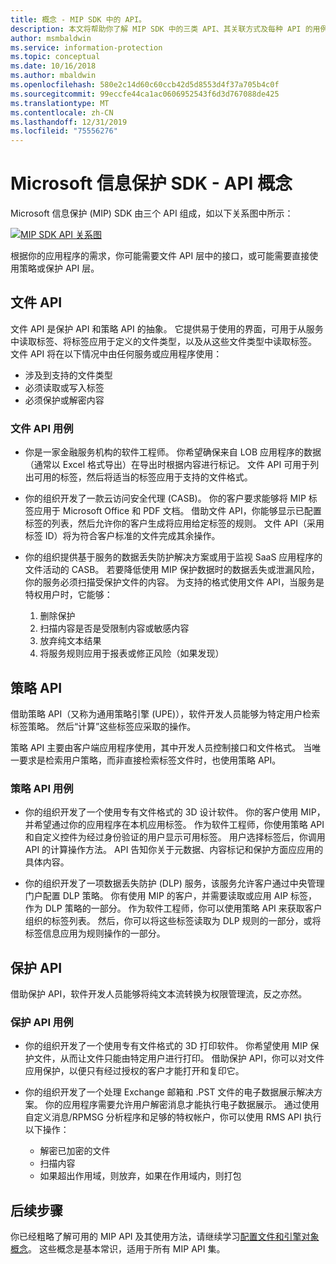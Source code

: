 ```yaml
---
title: 概念 - MIP SDK 中的 API。
description: 本文将帮助你了解 MIP SDK 中的三类 API、其关联方式及每种 API 的用例。
author: msmbaldwin
ms.service: information-protection
ms.topic: conceptual
ms.date: 10/16/2018
ms.author: mbaldwin
ms.openlocfilehash: 580e2c14d60c60ccb42d5d8553d4f37a705b4c0f
ms.sourcegitcommit: 99eccfe44ca1ac0606952543f6d3d767088de425
ms.translationtype: MT
ms.contentlocale: zh-CN
ms.lasthandoff: 12/31/2019
ms.locfileid: "75556276"
---
```

# <a name="microsoft-information-protection-sdk---api-concepts"></a>Microsoft 信息保护 SDK - API 概念

Microsoft 信息保护 (MIP) SDK 由三个 API 组成，如以下关系图中所示：

[![MIP SDK API 关系图](media/concept-apis-use-cases/mip-sdk-components.png)](media/concept-apis-use-cases/mip-sdk-components.png#lightbox)

根据你的应用程序的需求，你可能需要文件 API 层中的接口，或可能需要直接使用策略或保护 API 层。

## <a name="file-api"></a>文件 API

文件 API 是保护 API 和策略 API 的抽象。 它提供易于使用的界面，可用于从服务中读取标签、将标签应用于定义的文件类型，以及从这些文件类型中读取标签。 文件 API 将在以下情况中由任何服务或应用程序使用：

- 涉及到支持的文件类型
- 必须读取或写入标签
- 必须保护或解密内容

### <a name="file-api-use-cases"></a>文件 API 用例

- 你是一家金融服务机构的软件工程师。 你希望确保来自 LOB 应用程序的数据（通常以 Excel 格式导出）在导出时根据内容进行标记。 文件 API 可用于列出可用的标签，然后将适当的标签应用于支持的文件格式。

- 你的组织开发了一款云访问安全代理 (CASB)。 你的客户要求能够将 MIP 标签应用于 Microsoft Office 和 PDF 文档。 借助文件 API，你能够显示已配置标签的列表，然后允许你的客户生成将应用给定标签的规则。 文件 API（采用标签 ID）将为符合客户标准的文件完成其余操作。

- 你的组织提供基于服务的数据丢失防护解决方案或用于监视 SaaS 应用程序的文件活动的 CASB。 若要降低使用 MIP 保护数据时的数据丢失或泄漏风险，你的服务必须扫描受保护文件的内容。 为支持的格式使用文件 API，当服务是特权用户时，它能够：

  1. 删除保护
  2. 扫描内容是否是受限制内容或敏感内容
  3. 放弃纯文本结果
  4. 将服务规则应用于报表或修正风险（如果发现）

## <a name="policy-api"></a>策略 API

借助策略 API（又称为通用策略引擎 (UPE)），软件开发人员能够为特定用户检索标签策略。 然后“计算”这些标签应采取的操作。

策略 API 主要由客户端应用程序使用，其中开发人员控制接口和文件格式。 当唯一要求是检索用户策略，而非直接检索标签文件时，也使用策略 API。 

### <a name="policy-api-use-cases"></a>策略 API 用例

- 你的组织开发了一个使用专有文件格式的 3D 设计软件。 你的客户使用 MIP，并希望通过你的应用程序在本机应用标签。 作为软件工程师，你使用策略 API 和自定义控件为经过身份验证的用户显示可用标签。 用户选择标签后，你调用 API 的计算操作方法。 API 告知你关于元数据、内容标记和保护方面应应用的具体内容。

- 你的组织开发了一项数据丢失防护 (DLP) 服务，该服务允许客户通过中央管理门户配置 DLP 策略。 你有使用 MIP 的客户，并需要读取或应用 AIP 标签，作为 DLP 策略的一部分。 作为软件工程师，你可以使用策略 API 来获取客户组织的标签列表。 然后，你可以将这些标签读取为 DLP 规则的一部分，或将标签信息应用为规则操作的一部分。

## <a name="protection-api"></a>保护 API

借助保护 API，软件开发人员能够将纯文本流转换为权限管理流，反之亦然。

### <a name="protection-api-use-cases"></a>保护 API 用例

- 你的组织开发了一个使用专有文件格式的 3D 打印软件。 你希望使用 MIP 保护文件，从而让文件只能由特定用户进行打印。 借助保护 API，你可以对文件应用保护，以便只有经过授权的客户才能打开和复印它。 

- 你的组织开发了一个处理 Exchange 邮箱和 .PST 文件的电子数据展示解决方案。 你的应用程序需要允许用户解密消息才能执行电子数据展示。 通过使用自定义消息/RPMSG 分析程序和足够的特权帐户，你可以使用 RMS API 执行以下操作：
  - 解密已加密的文件
  - 扫描内容
  - 如果超出作用域，则放弃，如果在作用域内，则打包

## <a name="next-steps"></a>后续步骤

你已经粗略了解可用的 MIP API 及其使用方法，请继续学习[配置文件和引擎对象概念](concept-profile-engine-cpp.md)。 这些概念是基本常识，适用于所有 MIP API 集。
